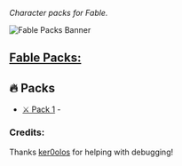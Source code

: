 _Character packs for Fable._

![Fable Packs Banner](https://i.imgur.com/JCY0CHu.png)
## [Fable Packs:](https://github.com/ker0olos/fable)  

## 🔥 Packs
* [⚔️ Pack 1](https://github.com/ImmortalWay/Pack1) - 

### Credits:
Thanks [ker0olos](https://github.com/ker0olos) for helping with debugging!
